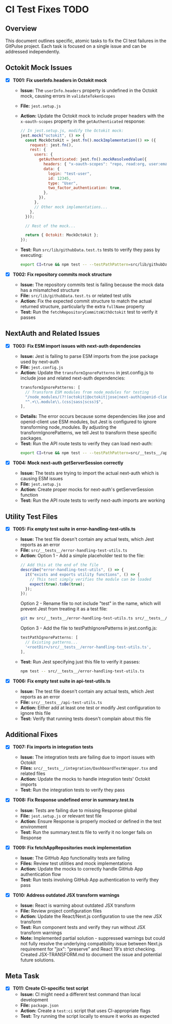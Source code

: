# CI Test Fixes TODO

## Overview

This document outlines specific, atomic tasks to fix the CI test failures in the GitPulse project. Each task is focused on a single issue and can be addressed independently.

## Octokit Mock Issues

- [x] **T001: Fix userInfo.headers in Octokit mock**

  - **Issue:** The `userInfo.headers` property is undefined in the Octokit mock, causing errors in `validateTokenScopes`
  - **File:** `jest.setup.js`
  - **Action:** Update the Octokit mock to include proper headers with the `x-oauth-scopes` property in the `getAuthenticated` response:

    ```javascript
    // In jest.setup.js, modify the Octokit mock:
    jest.mock("octokit", () => {
      const MockOctokit = jest.fn().mockImplementation(() => ({
        request: jest.fn(),
        rest: {
          users: {
            getAuthenticated: jest.fn().mockResolvedValue({
              headers: { "x-oauth-scopes": "repo, read:org, user:email" },
              data: {
                login: "test-user",
                id: 12345,
                type: "User",
                two_factor_authentication: true,
              },
            }),
          },
          // Other mock implementations...
        },
      }));

      // Rest of the mock...

      return { Octokit: MockOctokit };
    });
    ```

  - **Test:** Run `src/lib/githubData.test.ts` tests to verify they pass by executing:
    ```bash
    export CI=true && npm test -- --testPathPattern=src/lib/githubData.test.ts
    ```

- [x] **T002: Fix repository commits mock structure**
  - **Issue:** The repository commits test is failing because the mock data has a mismatched structure
  - **File:** `src/lib/githubData.test.ts` or related test utils
  - **Action:** Fix the expected commit structure to match the actual returned structure, particularly the extra `fullName` property
  - **Test:** Run the `fetchRepositoryCommitsWithOctokit` test to verify it passes

## NextAuth and Related Issues

- [x] **T003: Fix ESM import issues with next-auth dependencies**

  - **Issue:** Jest is failing to parse ESM imports from the jose package used by next-auth
  - **File:** `jest.config.js`
  - **Action:** Update the `transformIgnorePatterns` in jest.config.js to include jose and related next-auth dependencies:
    ```javascript
    transformIgnorePatterns: [
      // Transform ESM modules from node_modules for testing
      "/node_modules/(?!(octokit|@octokit|jose|next-auth|openid-client)/)",
      "^.+\\.module\\.(css|sass|scss)$",
    ],
    ```
  - **Details:** The error occurs because some dependencies like jose and openid-client use ESM modules, but Jest is configured to ignore transforming node_modules. By adjusting the transformIgnorePatterns, we tell Jest to transform these specific packages.
  - **Test:** Run the API route tests to verify they can load next-auth:
    ```bash
    export CI=true && npm test -- --testPathPattern=src/__tests__/api/my-activity.test.ts
    ```

- [x] **T004: Mock next-auth getServerSession correctly**
  - **Issue:** The tests are trying to import the actual next-auth which is causing ESM issues
  - **File:** `jest.setup.js`
  - **Action:** Create proper mocks for next-auth's getServerSession function
  - **Test:** Run the API route tests to verify next-auth imports are working

## Utility Test Files

- [x] **T005: Fix empty test suite in error-handling-test-utils.ts**

  - **Issue:** The test file doesn't contain any actual tests, which Jest reports as an error
  - **File:** `src/__tests__/error-handling-test-utils.ts`
  - **Action:** Option 1 - Add a simple placeholder test to the file:
    ```javascript
    // Add this at the end of the file
    describe("error-handling-test-utils", () => {
      it("exists and exports utility functions", () => {
        // This test simply verifies the module can be loaded
        expect(true).toBe(true);
      });
    });
    ```
    Option 2 - Rename file to not include "test" in the name, which will prevent Jest from treating it as a test file:
    ```bash
    git mv src/__tests__/error-handling-test-utils.ts src/__tests__/error-handling-utils.ts
    ```
    Option 3 - Add the file to testPathIgnorePatterns in jest.config.js:
    ```javascript
    testPathIgnorePatterns: [
      // Existing patterns...
      '<rootDir>/src/__tests__/error-handling-test-utils.ts',
    ],
    ```
  - **Test:** Run Jest specifying just this file to verify it passes:
    ```bash
    npm test -- src/__tests__/error-handling-test-utils.ts
    ```

- [x] **T006: Fix empty test suite in api-test-utils.ts**
  - **Issue:** The test file doesn't contain any actual tests, which Jest reports as an error
  - **File:** `src/__tests__/api-test-utils.ts`
  - **Action:** Either add at least one test or modify Jest configuration to ignore this file
  - **Test:** Verify that running tests doesn't complain about this file

## Additional Fixes

- [x] **T007: Fix imports in integration tests**

  - **Issue:** The integration tests are failing due to import issues with Octokit
  - **Files:** `src/__tests__/integration/DashboardTestWrapper.tsx` and related files
  - **Action:** Update the mocks to handle integration tests' Octokit imports
  - **Test:** Run the integration tests to verify they pass

- [x] **T008: Fix Response undefined error in summary.test.ts**

  - **Issue:** Tests are failing due to missing Response global
  - **File:** `jest.setup.js` or relevant test file
  - **Action:** Ensure Response is properly mocked or defined in the test environment
  - **Test:** Run the summary.test.ts file to verify it no longer fails on Response

- [x] **T009: Fix fetchAppRepositories mock implementation**

  - **Issue:** The GitHub App functionality tests are failing
  - **Files:** Review test utilities and mock implementations
  - **Action:** Update the mocks to correctly handle GitHub App authentication flow
  - **Test:** Run tests involving GitHub App authentication to verify they pass

- [x] **T010: Address outdated JSX transform warnings**
  - **Issue:** React is warning about outdated JSX transform
  - **File:** Review project configuration files
  - **Action:** Update the React/Next.js configuration to use the new JSX transform
  - **Test:** Run component tests and verify they run without JSX transform warnings
  - **Note:** Implemented partial solution - suppressed warnings but could not fully resolve the underlying compatibility issue between Next.js requirement for "jsx": "preserve" and React 19's strict checking. Created JSX-TRANSFORM.md to document the issue and potential future solutions.

## Meta Task

- [x] **T011: Create CI-specific test script**
  - **Issue:** CI might need a different test command than local development
  - **File:** `package.json`
  - **Action:** Create a `test:ci` script that uses CI-appropriate flags
  - **Test:** Try running the script locally to ensure it works as expected

